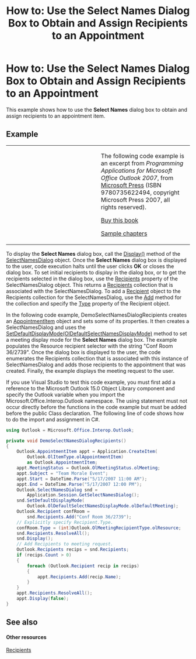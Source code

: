 ﻿---
title: 'How to: Use the Select Names Dialog Box to Obtain and Assign Recipients to an Appointment'
TOCTitle: 'How to: Use the Select Names Dialog Box to Obtain and Assign Recipients to an Appointment'
ms:assetid: b9bcb341-1912-425c-8d75-ed5be233145a
ms:mtpsurl: https://msdn.microsoft.com/en-us/library/Ff184636(v=office.15)
ms:contentKeyID: 55119878
ms.date: 07/24/2014
mtps_version: v=office.15
dev_langs:
- csharp
---

# How to: Use the Select Names Dialog Box to Obtain and Assign Recipients to an Appointment

This example shows how to use the **Select Names** dialog box to obtain and assign recipients to an appointment item.

## Example

<table>
<colgroup>
<col style="width: 50%" />
<col style="width: 50%" />
</colgroup>
<tbody>
<tr class="odd">
<td><p></p></td>
<td><p>The following code example is an excerpt from <em>Programming Applications for Microsoft Office Outlook 2007</em>, from <a href="http://www.microsoft.com/learning/books/default.mspx">Microsoft Press</a> (ISBN 9780735622494, copyright Microsoft Press 2007, all rights reserved).</p>
<p><a href="http://www.amazon.com/gp/product/0735622493?ie=utf8%26tag=msmsdn-20%26linkcode=as2%26camp=1789%26creative=9325%26creativeasin=0735622493">Buy this book</a></p>
<p><a href="https://msdn.microsoft.com/en-us/library/cc513844(v=office.15)">Sample chapters</a></p></td>
</tr>
</tbody>
</table>


To display the **Select Names** dialog box, call the [Display()](https://msdn.microsoft.com/en-us/library/bb646086\(v=office.15\)) method of the [SelectNamesDialog](https://msdn.microsoft.com/en-us/library/bb609866\(v=office.15\)) object. Once the **Select Names** dialog box is displayed to the user, code execution halts until the user clicks **OK** or closes the dialog box. To set initial recipients to display in the dialog box, or to get the recipients selected in the dialog box, use the [Recipients](https://msdn.microsoft.com/en-us/library/bb652601\(v=office.15\)) property of the SelectNamesDialog object. This returns a [Recipients](https://msdn.microsoft.com/en-us/library/bb646361\(v=office.15\)) collection that is associated with the SelectNamesDialog. To add a [Recipient](https://msdn.microsoft.com/en-us/library/bb624370\(v=office.15\)) object to the Recipients collection for the SelectNamesDialog, use the [Add](https://msdn.microsoft.com/en-us/library/bb612668\(v=office.15\)) method for the collection and specify the [Type](https://msdn.microsoft.com/en-us/library/bb611841\(v=office.15\)) property of the Recipient object.

In the following code example, DemoSelectNamesDialogRecipients creates an [AppointmentItem](https://msdn.microsoft.com/en-us/library/bb645611\(v=office.15\)) object and sets some of its properties. It then creates a SelectNamesDialog and uses the [SetDefaultDisplayMode(OlDefaultSelectNamesDisplayMode)](https://msdn.microsoft.com/en-us/library/bb623783\(v=office.15\)) method to set a meeting display mode for the **Select Names** dialog box. The example populates the Resource recipient selector with the string "Conf Room 36/2739". Once the dialog box is displayed to the user, the code enumerates the Recipients collection that is associated with this instance of SelectNamesDialog and adds those recipients to the appointment that was created. Finally, the example displays the meeting request to the user.

If you use Visual Studio to test this code example, you must first add a reference to the Microsoft Outlook 15.0 Object Library component and specify the Outlook variable when you import the Microsoft.Office.Interop.Outlook namespace. The using statement must not occur directly before the functions in the code example but must be added before the public Class declaration. The following line of code shows how to do the import and assignment in C\#.

``` csharp
using Outlook = Microsoft.Office.Interop.Outlook;
```

``` csharp
private void DemoSelectNamesDialogRecipients()
{
    Outlook.AppointmentItem appt = Application.CreateItem(
        Outlook.OlItemType.olAppointmentItem)
        as Outlook.AppointmentItem;
    appt.MeetingStatus = Outlook.OlMeetingStatus.olMeeting;
    appt.Subject = "Team Morale Event";
    appt.Start = DateTime.Parse("5/17/2007 11:00 AM");
    appt.End = DateTime.Parse("5/17/2007 12:00 PM");
    Outlook.SelectNamesDialog snd =
        Application.Session.GetSelectNamesDialog();
    snd.SetDefaultDisplayMode(
        Outlook.OlDefaultSelectNamesDisplayMode.olDefaultMeeting);
    Outlook.Recipient confRoom =
        snd.Recipients.Add("Conf Room 36/2739");
    // Explicitly specify Recipient.Type.
    confRoom.Type = (int)Outlook.OlMeetingRecipientType.olResource;
    snd.Recipients.ResolveAll();
    snd.Display();
    // Add Recipients to meeting request.
    Outlook.Recipients recips = snd.Recipients;
    if (recips.Count > 0)
    {
        foreach (Outlook.Recipient recip in recips)
        {
            appt.Recipients.Add(recip.Name);
        }
    }
    appt.Recipients.ResolveAll();
    appt.Display(false);
}
```

## See also

#### Other resources

[Recipients](recipients.md)

